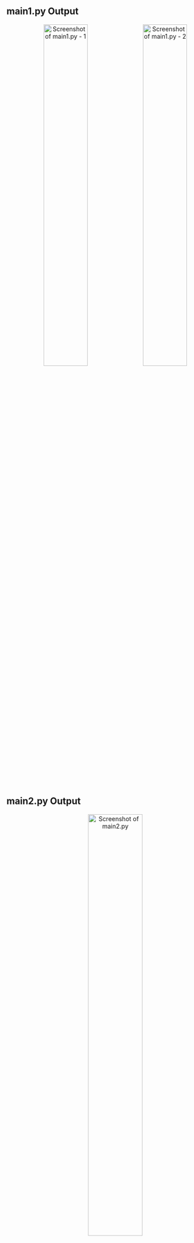 ## main1.py Output

<p align="center">
    <img src="../images/Screenshot_2025-09-17_234305.png" alt="Screenshot of main1.py - 1" width="45%">
    <img src="../images/Screenshot_2025-09-17_234354.png" alt="Screenshot of main1.py - 2" width="45%">
</p>

## main2.py Output

<p align="center">
    <img src="../images/Screenshot_2025-09-17_231518.png" alt="Screenshot of main2.py" width="50%">
</p>
